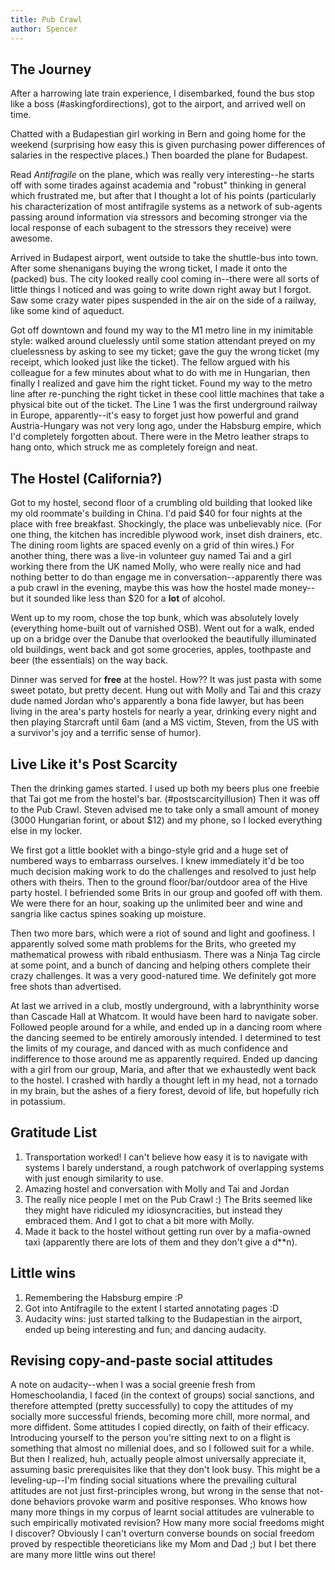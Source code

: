 ```yaml
---
title: Pub Crawl
author: Spencer
---
```


## The Journey

After a harrowing late train experience, I disembarked, found the bus stop like a boss (#askingfordirections), got to the airport, and arrived well on time.

Chatted with a Budapestian girl working in Bern and going home for the weekend (surprising how easy this is given purchasing power differences of salaries in the respective places.) Then boarded the plane for Budapest.

Read *Antifragile* on the plane, which was really very interesting--he starts off with some tirades against academia and "robust" thinking in general which frustrated me, but after that I thought a lot of his points (particularly his characterization of most antifragile systems as a network of sub-agents passing around information via stressors and becoming stronger via the local response of each subagent to the stressors they receive) were awesome.

Arrived in Budapest airport, went outside to take the shuttle-bus into town. After some shenanigans buying the wrong ticket, I made it onto the (packed) bus. The city looked really cool coming in--there were all sorts of little things I noticed and was going to write down right away but I forgot. Saw some crazy water pipes suspended in the air on the side of a railway, like some kind of aqueduct.

Got off downtown and found my way to the M1 metro line in my inimitable style: walked around cluelessly until some station attendant preyed on my cluelessness by asking to see my ticket; gave the guy the wrong ticket (my receipt, which looked just like the ticket). The fellow argued with his colleague for a few minutes about what to do with me in Hungarian, then finally I realized and gave him the right ticket. Found my way to the metro line after re-punching the right ticket in these cool little machines that take a physical bite out of the ticket. The Line 1 was the first underground railway in Europe, apparently--it's easy to forget just how powerful and grand Austria-Hungary was not very long ago, under the Habsburg empire, which I'd completely forgotten about. There were in the Metro leather straps to hang onto, which struck me as completely foreign and neat.

## The Hostel (California?)

Got to my hostel, second floor of a crumbling old building that looked like my old roommate's building in China. I'd paid $40 for four nights at the place with free breakfast. Shockingly, the place was unbelievably nice. (For one thing, the kitchen has incredible plywood work, inset dish drainers, etc. The dining room lights are spaced evenly on a grid of thin wires.) For another thing, there was a live-in volunteer guy named Tai and a girl working there from the UK named Molly, who were really nice and had nothing better to do than engage me in conversation--apparently there was a pub crawl in the evening, maybe this was how the hostel made money--but it sounded like less than $20 for a **lot** of alcohol.

Went up to my room, chose the top bunk, which was absolutely lovely (everything home-built out of varnished OSB). Went out for a walk, ended up on a bridge over the Danube that overlooked the beautifully illuminated old buildings, went back and got some groceries, apples, toothpaste and beer (the essentials) on the way back.

Dinner was served for **free** at the hostel. How?? It was just pasta with some sweet potato, but pretty decent. Hung out with Molly and Tai and this crazy dude named Jordan who's apparently a bona fide lawyer, but has been living in the area's party hostels for nearly a year, drinking every night and then playing Starcraft until 6am (and a MS victim, Steven, from the US with a survivor's joy and a terrific sense of humor).

## Live Like it's Post Scarcity

Then the drinking games started. I used up both my beers plus one freebie that Tai got me from the hostel's bar. (#postscarcityillusion) Then it was off to the Pub Crawl. Steven advised me to take only a small amount of money (3000 Hungarian forint, or about $12) and my phone, so I locked everything else in my locker.

We first got a little booklet with a bingo-style grid and a huge set of numbered ways to embarrass ourselves. I knew immediately it'd be too much decision making work to do the challenges and resolved to just help others with theirs. Then to the ground floor/bar/outdoor area of the Hive party hostel. I befriended some Brits in our group and goofed off with them. We were there for an hour, soaking up the unlimited beer and wine and sangria like cactus spines soaking up moisture.

Then two more bars, which were a riot of sound and light and goofiness. I apparently solved some math problems for the Brits, who greeted my mathematical prowess with ribald enthusiasm. There was a Ninja Tag circle at some point, and a bunch of dancing and helping others complete their crazy challenges. It was a very good-natured time. We definitely got more free shots than advertised.

At last we arrived in a club, mostly underground, with a labrynthinity worse than Cascade Hall at Whatcom. It would have been hard to navigate sober. Followed people around for a while, and ended up in a dancing room where the dancing seemed to be entirely amorously intended. I determined to test the limits of my courage, and danced with as much confidence and indifference to those around me as apparently required. Ended up dancing with a girl from our group, Maria, and after that we exhaustedly went back to the hostel. I crashed with hardly a thought left in my head, not a tornado in my brain, but the ashes of a fiery forest, devoid of life, but hopefully rich in potassium.

## Gratitude List
1. Transportation worked! I can't believe how easy it is to navigate with systems I barely understand, a rough patchwork of overlapping systems with just enough similarity to use.
3. Amazing hostel and conversation with Molly and Tai and Jordan
4. The really nice people I met on the Pub Crawl :) The Brits seemed like they might have ridiculed my idiosyncracities, but instead they embraced them. And I got to chat a bit more with Molly.
5. Made it back to the hostel without getting run over by a mafia-owned taxi (apparently there are lots of them and they don't give a d**n).

## Little wins
1. Remembering the Habsburg empire :P
2. Got into Antifragile to the extent I started annotating pages :D
3. Audacity wins: just started talking to the Budapestian in the airport, ended up being interesting and fun; and dancing audacity.

## Revising copy-and-paste social attitudes
A note on audacity--when I was a social greenie fresh from Homeschoolandia, I faced (in the context of groups) social sanctions, and therefore attempted (pretty successfully) to copy the attitudes of my socially more successful friends, becoming more chill, more normal, and more diffident. Some attitudes I copied directly, on faith of their efficacy. Introducing yourself to the person you're sitting next to on a flight is something that almost no millenial does, and so I followed suit for a while. But then I realized, huh, actually people almost universally appreciate it, assuming basic prerequisites like that they don't look busy. This might be a leveling-up--I'm finding social situations where the prevailing cultural attitudes are not just first-principles wrong, but wrong in the sense that not-done behaviors provoke warm and positive responses. Who knows how many more things in my corpus of learnt social attitudes are vulnerable to such empirically motivated revision? How many more social freedoms might I discover? Obviously I can't overturn converse bounds on social freedom proved by respectible theoreticians like my Mom and Dad ;) but I bet there are many more little wins out there!


